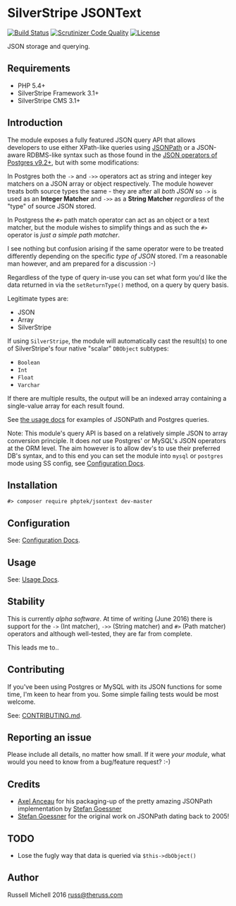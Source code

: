 # SilverStripe JSONText

[![Build Status](https://api.travis-ci.org/phptek/silverstripe-jsontext.svg?branch=master)](https://travis-ci.org/phptek/silverstripe-jsontext)
[![Scrutinizer Code Quality](https://scrutinizer-ci.com/g/phptek/silverstripe-jsontext/badges/quality-score.png?b=master)](https://scrutinizer-ci.com/g/phptek/silverstripe-jsontext/?branch=master)
[![License](https://poser.pugx.org/phptek/jsontext/license.svg)](https://github.com/phptek/silverstripe-jsontext/blob/master/LICENSE.md)

JSON storage and querying.

## Requirements

* PHP 5.4+
* SilverStripe Framework 3.1+
* SilverStripe CMS 3.1+

## Introduction

The module exposes a fully featured JSON query API that allows developers to use either XPath-like queries using [JSONPath](http://goessner.net/articles/JsonPath/)
or a JSON-aware RDBMS-like syntax such as those found in the [JSON operators of Postgres v9.2+](https://www.postgresql.org/docs/9.5/static/functions-json.html),
but with some modifications:

In Postgres both the `->` and `->>` operators act as string and integer key matchers on a JSON array or object respectively. The module
however treats both source types the same - they are after all *both JSON* so `->` is used as an **Integer Matcher** and `->>` as a **String Matcher**
*regardless* of the "type" of source JSON stored.

In Postgress the `#>` path match operator can act as an object or a text matcher, but the module wishes to simplify things and as such
the `#>` operator is *just a simple path matcher*.

I see nothing but confusion arising if the same operator were to be treated differently
depending on the specific *type of JSON* stored. I'm a reasonable man however, and am prepared for a discussion :-)

Regardless of the type of query in-use you can set what form you'd like the data returned in via the `setReturnType()` method, on a query by query basis. 

Legitimate types are:

* JSON
* Array
* SilverStripe

If using `SilverStripe`, the module will automatically cast the result(s) to one of SilverStripe's four native "scalar" `DBObject` subtypes:

* `Boolean`
* `Int`
* `Float`
* `Varchar`

If there are multiple results, the output will be an indexed array containing a single-value array for each result found.

See [the usage docs](docs/en/usage.md) for examples of JSONPath and Postgres queries.

Note: This module's query API is based on a relatively simple JSON to array conversion principle. 
It does *not* use Postgres' or MySQL's JSON operators at the ORM level. The aim however 
is to allow dev's to use their preferred DB's syntax, and to this end you can set
the module into `mysql` or `postgres` mode using SS config, see [Configuration Docs](docs/en/configuration.md).

## Installation

    #> composer require phptek/jsontext dev-master

## Configuration

See: [Configuration Docs](docs/en/configuration.md).

## Usage

See: [Usage Docs](docs/en/usage.md). 

## Stability

This is currently *alpha software*. At time of writing (June 2016) there is
support for the `->` (Int matcher), `->>` (String matcher) and `#>` (Path matcher) operators and although well-tested, 
they are far from complete.

This leads me to..

## Contributing

If you've been using Postgres or MySQL with its JSON functions for some time,
I'm keen to hear from you. Some simple failing tests would be most welcome.

See: [CONTRIBUTING.md](CONTRIBUTING.md).

## Reporting an issue

Please include all details, no matter how small. If it were *your module*, what would you need to know from a bug/feature request? :-)

## Credits

* [Axel Anceau](https://github.com/Peekmo/) for his packaging-up of the pretty amazing JSONPath implementation by [Stefan Goessner](https://code.google.com/archive/p/jsonpath/)
* [Stefan Goessner](https://code.google.com/archive/p/jsonpath/) for the original work on JSONPath dating back to 2005! 

## TODO

* Lose the fugly way that data is queried via `$this->dbObject()`

## Author

Russell Michell 2016 <russ@theruss.com>
